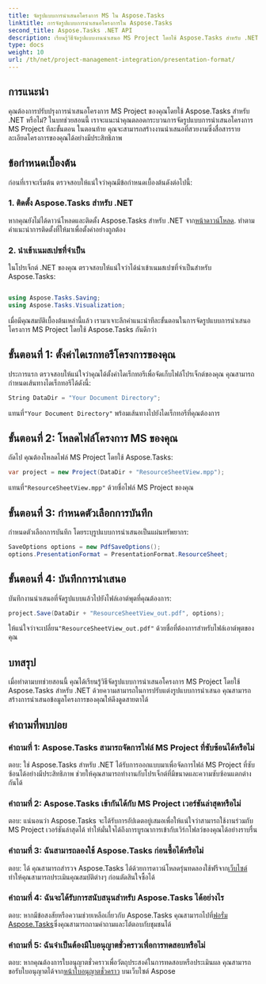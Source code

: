```yaml
---
title: จัดรูปแบบการนำเสนอโครงการ MS ใน Aspose.Tasks
linktitle: การจัดรูปแบบการนำเสนอโครงการใน Aspose.Tasks
second_title: Aspose.Tasks .NET API
description: เรียนรู้วิธีจัดรูปแบบงานนำเสนอ MS Project โดยใช้ Aspose.Tasks สำหรับ .NET ปรับปรุงการแสดงภาพและการสื่อสารรายละเอียดโครงการได้อย่างง่ายดาย
type: docs
weight: 10
url: /th/net/project-management-integration/presentation-format/
---
```

## การแนะนำ

คุณต้องการปรับปรุงการนำเสนอโครงการ MS Project ของคุณโดยใช้ Aspose.Tasks สำหรับ .NET หรือไม่? ในบทช่วยสอนนี้ เราจะแนะนำคุณตลอดกระบวนการจัดรูปแบบการนำเสนอโครงการ MS Project ทีละขั้นตอน ในตอนท้าย คุณจะสามารถสร้างงานนำเสนอที่สวยงามซึ่งสื่อสารรายละเอียดโครงการของคุณได้อย่างมีประสิทธิภาพ

## ข้อกำหนดเบื้องต้น

ก่อนที่เราจะเริ่มต้น ตรวจสอบให้แน่ใจว่าคุณมีข้อกำหนดเบื้องต้นดังต่อไปนี้:

### 1. ติดตั้ง Aspose.Tasks สำหรับ .NET

 หากคุณยังไม่ได้ดาวน์โหลดและติดตั้ง Aspose.Tasks สำหรับ .NET จาก[หน้าดาวน์โหลด](https://releases.aspose.com/tasks/net/). ทำตามคำแนะนำการติดตั้งที่ให้มาเพื่อตั้งค่าอย่างถูกต้อง

### 2. นำเข้าเนมสเปซที่จำเป็น

ในโปรเจ็กต์ .NET ของคุณ ตรวจสอบให้แน่ใจว่าได้นำเข้าเนมสเปซที่จำเป็นสำหรับ Aspose.Tasks:

```csharp

using Aspose.Tasks.Saving;
using Aspose.Tasks.Visualization;
```

เมื่อมีคุณสมบัติเบื้องต้นเหล่านี้แล้ว เรามาเจาะลึกคำแนะนำทีละขั้นตอนในการจัดรูปแบบการนำเสนอโครงการ MS Project โดยใช้ Aspose.Tasks กันดีกว่า

## ขั้นตอนที่ 1: ตั้งค่าไดเรกทอรีโครงการของคุณ

ประการแรก ตรวจสอบให้แน่ใจว่าคุณได้ตั้งค่าไดเร็กทอรีเพื่อจัดเก็บไฟล์โปรเจ็กต์ของคุณ คุณสามารถกำหนดเส้นทางไดเร็กทอรีได้ดังนี้:

```csharp
String DataDir = "Your Document Directory";
```

 แทนที่`"Your Document Directory"` พร้อมเส้นทางไปยังไดเร็กทอรีที่คุณต้องการ

## ขั้นตอนที่ 2: โหลดไฟล์โครงการ MS ของคุณ

ถัดไป คุณต้องโหลดไฟล์ MS Project โดยใช้ Aspose.Tasks:

```csharp
var project = new Project(DataDir + "ResourceSheetView.mpp");
```

 แทนที่`"ResourceSheetView.mpp"` ด้วยชื่อไฟล์ MS Project ของคุณ

## ขั้นตอนที่ 3: กำหนดตัวเลือกการบันทึก

กำหนดตัวเลือกการบันทึก โดยระบุรูปแบบการนำเสนอเป็นแผ่นทรัพยากร:

```csharp
SaveOptions options = new PdfSaveOptions();
options.PresentationFormat = PresentationFormat.ResourceSheet;
```

## ขั้นตอนที่ 4: บันทึกการนำเสนอ

บันทึกงานนำเสนอที่จัดรูปแบบแล้วไปยังไฟล์เอาต์พุตที่คุณต้องการ:

```csharp
project.Save(DataDir + "ResourceSheetView_out.pdf", options);
```

 ให้แน่ใจว่าจะเปลี่ยน`"ResourceSheetView_out.pdf"` ด้วยชื่อที่ต้องการสำหรับไฟล์เอาต์พุตของคุณ

## บทสรุป

เมื่อทำตามบทช่วยสอนนี้ คุณได้เรียนรู้วิธีจัดรูปแบบการนำเสนอโครงการ MS Project โดยใช้ Aspose.Tasks สำหรับ .NET ด้วยความสามารถในการปรับแต่งรูปแบบการนำเสนอ คุณสามารถสร้างการนำเสนอข้อมูลโครงการของคุณให้ดึงดูดสายตาได้

## คำถามที่พบบ่อย

### คำถามที่ 1: Aspose.Tasks สามารถจัดการไฟล์ MS Project ที่ซับซ้อนได้หรือไม่
ตอบ: ใช่ Aspose.Tasks สำหรับ .NET ได้รับการออกแบบมาเพื่อจัดการไฟล์ MS Project ที่ซับซ้อนได้อย่างมีประสิทธิภาพ ช่วยให้คุณสามารถทำงานกับโปรเจ็กต์ที่มีขนาดและความซับซ้อนแตกต่างกันได้

### คำถามที่ 2: Aspose.Tasks เข้ากันได้กับ MS Project เวอร์ชันล่าสุดหรือไม่
ตอบ: แน่นอนว่า Aspose.Tasks จะได้รับการอัปเดตอยู่เสมอเพื่อให้แน่ใจว่าสามารถใช้งานร่วมกับ MS Project เวอร์ชันล่าสุดได้ ทำให้มั่นใจได้ถึงการบูรณาการเข้ากับเวิร์กโฟลว์ของคุณได้อย่างราบรื่น

### คำถามที่ 3: ฉันสามารถลองใช้ Aspose.Tasks ก่อนซื้อได้หรือไม่
 ตอบ: ได้ คุณสามารถสำรวจ Aspose.Tasks ได้ด้วยการดาวน์โหลดรุ่นทดลองใช้ฟรีจาก[เว็บไซต์](https://releases.aspose.com/)ทำให้คุณสามารถประเมินคุณสมบัติต่างๆ ก่อนตัดสินใจซื้อได้

### คำถามที่ 4: ฉันจะได้รับการสนับสนุนสำหรับ Aspose.Tasks ได้อย่างไร
 ตอบ: หากมีข้อสงสัยหรือความช่วยเหลือเกี่ยวกับ Aspose.Tasks คุณสามารถไปที่[ฟอรั่ม Aspose.Tasks](https://forum.aspose.com/c/tasks/15)ซึ่งคุณสามารถถามคำถามและโต้ตอบกับชุมชนได้

### คำถามที่ 5: ฉันจำเป็นต้องมีใบอนุญาตชั่วคราวเพื่อการทดสอบหรือไม่
 ตอบ: หากคุณต้องการใบอนุญาตชั่วคราวเพื่อวัตถุประสงค์ในการทดสอบหรือประเมินผล คุณสามารถขอรับใบอนุญาตได้จาก[หน้าใบอนุญาตชั่วคราว](https://purchase.aspose.com/temporary-license/) บนเว็บไซต์ Aspose